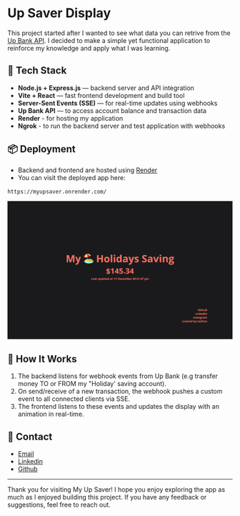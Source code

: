 # Up Saver Display

This project started after I wanted to see what data you can retrive from the [Up Bank API](https://developer.up.com.au). I decided to make a simple yet functional application to reinforce my knowledge and apply what I was learning. 

## 🔧 Tech Stack

- **Node.js + Express.js** — backend server and API integration
- **Vite + React** — fast frontend development and build tool
- **Server-Sent Events (SSE)** — for real-time updates using webhooks
- **Up Bank API** — to access account balance and transaction data
- **Render** - for hosting my application  
- **Ngrok** - to run the backend server and test application with webhooks

## 📦 Deployment

- Backend and frontend are hosted using [Render](https://render.com/)
- You can visit the deployed app here: 
```
https://myupsaver.onrender.com/
```

![Image of application](/public/myupsaver-ss.png)

## 🚀 How It Works

1. The backend listens for webhook events from Up Bank (e.g transfer money TO or FROM my "Holiday' saving account).
2. On send/receive of a new transaction, the webhook pushes a custom event to all connected clients via SSE.
3. The frontend listens to these events and updates the display with an animation in real-time.

## 📲 Contact 

- [Email](njenkins2727@gmail.com)
- [Linkedin](https://www.linkedin.com/in/nathan-jenkins-17798b236/)
- [Github](https://github.com/njenkins2727)

---

Thank you for visiting My Up Saver! I hope you enjoy exploring the app as much as I enjoyed building this project. If you have any feedback or suggestions, feel free to reach out. 
